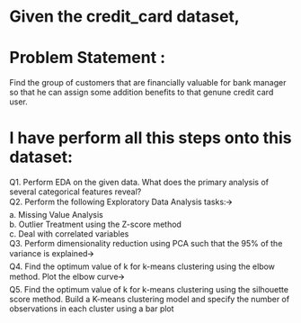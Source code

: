 # Given the credit_card dataset,

# Problem Statement :
Find the group of customers that are financially valuable for bank manager
so that he can assign some addition benefits to that genune credit card user.

# I have perform all this steps onto this dataset:
Q1. Perform EDA on the given data. What does the primary analysis of several categorical features reveal?     
Q2. Perform the following Exploratory Data Analysis tasks:🡪  
a. Missing Value Analysis  
b. Outlier Treatment using the Z-score method  
c. Deal with correlated variables  
Q3. Perform dimensionality reduction using PCA such that the 95% of the variance is explained🡪  
Q4. Find the optimum value of k for k-means clustering using the elbow method. Plot the elbow curve🡪  
Q5. Find the optimum value of k for k-means clustering using the silhouette score method. Build a K-means clustering model and specify the number of observations in each cluster using a bar plot  

